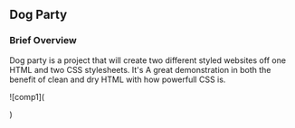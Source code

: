 ## Dog Party

### Brief Overview
Dog party is a project that will create two different styled websites off one HTML and two CSS stylesheets. It's A great demonstration in both the benefit of clean and dry HTML with how powerfull CSS is.
 
 ![comp1](<blockquote class="imgur-embed-pub" lang="en" data-id="a/D6FLy71"><a href="//imgur.com/a/D6FLy71"></a></blockquote><script async src="//s.imgur.com/min/embed.js" charset="utf-8"></script>)
 


